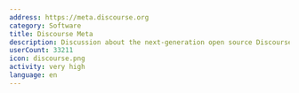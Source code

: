 ```yaml
---
address: https://meta.discourse.org
category: Software
title: Discourse Meta
description: Discussion about the next-generation open source Discourse forum software
userCount: 33211
icon: discourse.png
activity: very high
language: en
---
```

